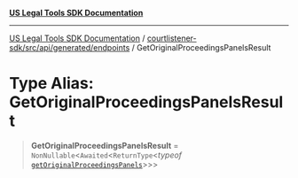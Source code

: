[**US Legal Tools SDK Documentation**](../../../../../../README.md)

***

[US Legal Tools SDK Documentation](../../../../../../README.md) / [courtlistener-sdk/src/api/generated/endpoints](../README.md) / GetOriginalProceedingsPanelsResult

# Type Alias: GetOriginalProceedingsPanelsResult

> **GetOriginalProceedingsPanelsResult** = `NonNullable`\<`Awaited`\<`ReturnType`\<*typeof* [`getOriginalProceedingsPanels`](../functions/getOriginalProceedingsPanels.md)\>\>\>
